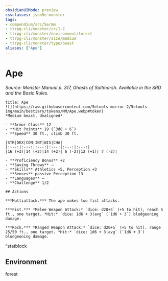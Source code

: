 ```yaml
---
obsidianUIMode: preview
cssclasses: json5e-monster
tags:
- compendium/src/5e/mm
- ttrpg-cli/monster/cr/1-2
- ttrpg-cli/monster/environment/forest
- ttrpg-cli/monster/size/medium
- ttrpg-cli/monster/type/beast
aliases: ["Ape"]
---
```

# Ape
*Source: Monster Manual p. 317, Ghosts of Saltmarsh. Available in the SRD and the Basic Rules.*  

```ad-statblock
title: Ape
![](https://raw.githubusercontent.com/5etools-mirror-2/5etools-img/main/bestiary/tokens/MM/Ape.webp#token)
*Medium beast, Unaligned*

- **Armor Class** 12 
- **Hit Points** 19 (`3d8 + 6`)
- **Speed** 30 ft., climb 30 ft.

|STR|DEX|CON|INT|WIS|CHA|
|:---:|:---:|:---:|:---:|:---:|:---:|
|16 (+3)|14 (+2)|14 (+2)| 6 (-2)|12 (+1)| 7 (-2)|

- **Proficiency Bonus** +2
- **Saving Throws** ⏤
- **Skills** Athletics +5, Perception +3
- **Senses** passive Perception 13
- **Languages** —
- **Challenge** 1/2

## Actions

***Multiattack.*** The ape makes two fist attacks.

***Fist.*** *Melee Weapon Attack:* `dice: d20+5` (+5 to hit), reach 5 ft., one target. *Hit:* `dice: 1d6 + 3|avg` (`1d6 + 3`) bludgeoning damage.

***Rock.*** *Ranged Weapon Attack:* `dice: d20+5` (+5 to hit), range 25/50 ft., one target. *Hit:* `dice: 1d6 + 3|avg` (`1d6 + 3`) bludgeoning damage.
```
^statblock

## Environment

forest